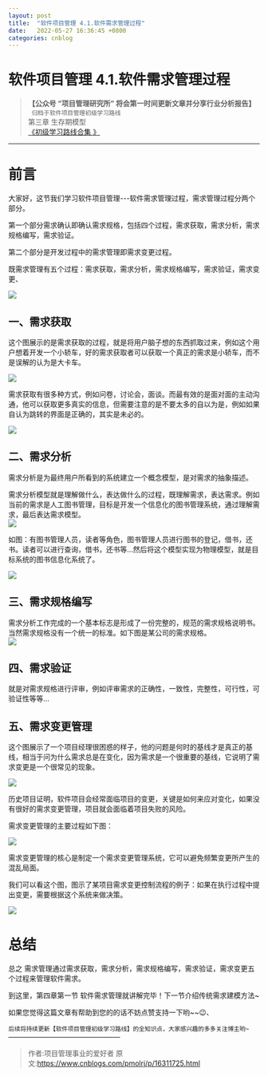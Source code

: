```yaml
---
layout: post
title:  "软件项目管理 4.1.软件需求管理过程"
date:   2022-05-27 16:36:45 +0800
categories: cnblog
---
```

# 软件项目管理 4.1.软件需求管理过程

> **【公众号 “项目管理研究所” 将会第一时间更新文章并分享行业分析报告】**  
>  ` 归档于软件项目管理初级学习路线`  
>  第三章 生存期模型  
>  [《初级学习路线合集 》](https://mp.weixin.qq.com/mp/appmsgalbum?__biz=MzkwMjM3NjI5MQ==&amp;action=getalbum&amp;album_id=2398183244304416771#wechat_redirect)

* * *
 
# 前言
 
大家好，这节我们学习软件项目管理---软件需求管理过程，需求管理过程分两个部分。
 
第一个部分需求确认即确认需求规格，包括四个过程，需求获取，需求分析，需求规格编写，需求验证。
 
第二个部分是开发过程中的需求管理即需求变更过程。
 
既需求管理有五个过程：需求获取，需求分析，需求规格编写，需求验证，需求变更、
 
![](https://img2022.cnblogs.com/blog/1683514/202205/1683514-20220526090827538-1260997740.png)
 
## 一、需求获取
 
这个图展示的是需求获取的过程，就是将用户脑子想的东西抓取过来，例如这个用户想着开发一个小轿车，好的需求获取者可以获取一个真正的需求是小轿车，而不是误解的认为是大卡车。
 
![](https://img2022.cnblogs.com/blog/1683514/202205/1683514-20220526090834735-67099693.png)
 
需求获取有很多种方式，例如问卷，讨论会，面谈。而最有效的是面对面的主动沟通，他可以获取更多真实的信息，但需要注意的是不要太多的自以为是，例如如果自认为跳转的界面是正确的，其实是未必的。
 
![](https://img2022.cnblogs.com/blog/1683514/202205/1683514-20220526090845237-2118863130.png)
 
## 二、需求分析
 
需求分析是为最终用户所看到的系统建立一个概念模型，是对需求的抽象描述。
 
需求分析模型就是理解做什么，表达做什么的过程，既理解需求，表达需求。例如当前的需求是人工图书管理，目标是开发一个信息化的图书管理系统，通过理解需求，最后表达需求模型。  
 ![](https://img2022.cnblogs.com/blog/1683514/202205/1683514-20220526090851468-724138357.png)
 
如图：有图书管理人员，读者等角色，图书管理人员进行图书的登记，借书，还书。读者可以进行查询，借书，还书等...然后将这个模型实现为物理模型，就是目标系统的图书信息化系统了。
 
![](https://img2022.cnblogs.com/blog/1683514/202205/1683514-20220526090903247-2124113655.png)
 
## 三、需求规格编写
 
需求分析工作完成的一个基本标志是形成了一份完整的，规范的需求规格说明书。当然需求规格没有一个统一的标准。如下图是某公司的需求规格。  
 ![](https://img2022.cnblogs.com/blog/1683514/202205/1683514-20220526090911327-867920681.png)
 
## 四、需求验证
 
就是对需求规格进行评审，例如评审需求的正确性，一致性，完整性，可行性，可验证性等等...
 
## 五、需求变更管理
 
这个图展示了一个项目经理很困惑的样子，他的问题是何时的基线才是真正的基线，相当于问为什么需求总是在变化，因为需求是一个很重要的基线，它说明了需求变更是一个很常见的现象。
 
![](https://img2022.cnblogs.com/blog/1683514/202205/1683514-20220526090926086-1550087135.png)
 
历史项目证明，软件项目会经常面临项目的变更，关键是如何来应对变化，如果没有很好的需求变更管理，项目就会面临着项目失败的风险。
 
需求变更管理的主要过程如下图：
 
![](https://img2022.cnblogs.com/blog/1683514/202205/1683514-20220526090950920-908117428.png)
 
需求变更管理的核心是制定一个需求变更管理系统，它可以避免频繁变更所产生的混乱局面。
 
我们可以看这个图，图示了某项目需求变更控制流程的例子：如果在执行过程中提出变更，需要根据这个系统来做决策。
 
![](https://img2022.cnblogs.com/blog/1683514/202205/1683514-20220526090958580-438193990.png)
 
# 总结
 
总之 需求管理通过需求获取，需求分析，需求规格编写，需求验证，需求变更五个过程来管理软件需求。
 
到这里，第四章第一节 软件需求管理就讲解完毕！下一节介绍传统需求建模方法~
 
如果您觉得这篇文章有帮助到您的的话不妨点赞支持一下哟~~😉、
 
`后续将持续更新【软件项目管理初级学习路线】的全知识点，大家感兴趣的多多关注博主哟~`  
 ————————————————
> 作者:项目管理事业的爱好者
> 原文:https://www.cnblogs.com/pmolrj/p/16311725.html
